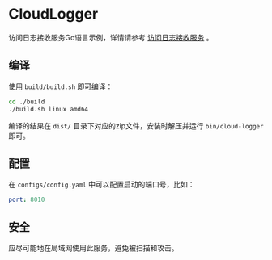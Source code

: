 # CloudLogger

访问日志接收服务Go语言示例，详情请参考 [访问日志接收服务](https://flexcdn.cn/docs/node/accesslog/endpoint) 。

## 编译

使用 `build/build.sh` 即可编译：
~~~bash
cd ./build
./build.sh linux amd64
~~~

编译的结果在 `dist/` 目录下对应的zip文件，安装时解压并运行 `bin/cloud-logger` 即可。

## 配置

在 `configs/config.yaml` 中可以配置启动的端口号，比如：
~~~yaml
port: 8010
~~~

## 安全

应尽可能地在局域网使用此服务，避免被扫描和攻击。
